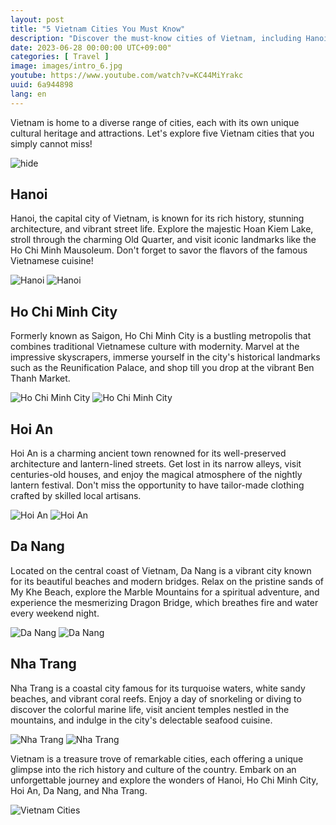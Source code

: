 ```yaml
---
layout: post
title: "5 Vietnam Cities You Must Know"
description: "Discover the must-know cities of Vietnam, including Hanoi, Ho Chi Minh City, Hoi An, Da Nang, and Nha Trang! #VietnamCities #Hanoi #HoChiMinhCity #HoiAn #DaNang #NhaTrang #TravelVietnam #CityGuide"
date: 2023-06-28 00:00:00 UTC+09:00"
categories: [ Travel ]
image: images/intro_6.jpg
youtube: https://www.youtube.com/watch?v=KC44MiYrakc
uuid: 6a944898
lang: en
---
```


Vietnam is home to a diverse range of cities, each with its own unique cultural heritage and attractions. Let's explore five Vietnam cities that you simply cannot miss!

![hide](images/intro_6.jpg)


## Hanoi
Hanoi, the capital city of Vietnam, is known for its rich history, stunning architecture, and vibrant street life. Explore the majestic Hoan Kiem Lake, stroll through the charming Old Quarter, and visit iconic landmarks like the Ho Chi Minh Mausoleum. Don't forget to savor the flavors of the famous Vietnamese cuisine!

![Hanoi](images/main1_1.jpg)
![Hanoi](images/main1_2.jpg)


## Ho Chi Minh City
Formerly known as Saigon, Ho Chi Minh City is a bustling metropolis that combines traditional Vietnamese culture with modernity. Marvel at the impressive skyscrapers, immerse yourself in the city's historical landmarks such as the Reunification Palace, and shop till you drop at the vibrant Ben Thanh Market.

![Ho Chi Minh City](images/main2_1.jpg)
![Ho Chi Minh City](images/main2_2.jpg)


## Hoi An
Hoi An is a charming ancient town renowned for its well-preserved architecture and lantern-lined streets. Get lost in its narrow alleys, visit centuries-old houses, and enjoy the magical atmosphere of the nightly lantern festival. Don't miss the opportunity to have tailor-made clothing crafted by skilled local artisans.

![Hoi An](images/main3_2.jpg)
![Hoi An](images/main3_4.jpg)


## Da Nang
Located on the central coast of Vietnam, Da Nang is a vibrant city known for its beautiful beaches and modern bridges. Relax on the pristine sands of My Khe Beach, explore the Marble Mountains for a spiritual adventure, and experience the mesmerizing Dragon Bridge, which breathes fire and water every weekend night.

![Da Nang](images/main4_1.jpg)
![Da Nang](images/main4_2.jpg)


## Nha Trang
Nha Trang is a coastal city famous for its turquoise waters, white sandy beaches, and vibrant coral reefs. Enjoy a day of snorkeling or diving to discover the colorful marine life, visit ancient temples nestled in the mountains, and indulge in the city's delectable seafood cuisine.

![Nha Trang](images/main5_1.jpg)
![Nha Trang](images/main5_2.jpg)




Vietnam is a treasure trove of remarkable cities, each offering a unique glimpse into the rich history and culture of the country. Embark on an unforgettable journey and explore the wonders of Hanoi, Ho Chi Minh City, Hoi An, Da Nang, and Nha Trang.

![Vietnam Cities](images/intro_7.jpg)
